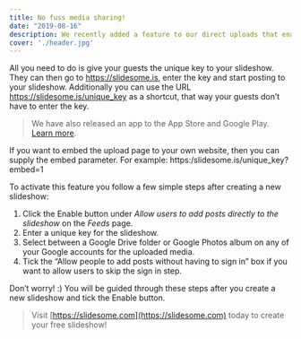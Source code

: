 ```yaml
---
title: No fuss media sharing!
date: "2019-08-16"
description: We recently added a feature to our direct uploads that enables users to upload posts directly through Slidesome, without having to create an account or sign in. This is perfect for events where you want guests to be able to upload posts to your slideshow without any fuss! 
cover: './header.jpg'
---
```


All you need to do is give your guests the unique key to your slideshow. They can then go to https://slidesome.is, enter the key and start posting to your slideshow. Additionally you can use the URL https://slidesome.is/unique_key as a shortcut, that way your guests don’t have to enter the key.

> We have also released an app to the App Store and Google Play. [Learn more](/slidesome-companion-app/).

If you want to embed the upload page to your own website, then you can supply the embed parameter. For example: https:/slidesome.is/unique_key?embed=1


To activate this feature you follow a few simple steps after creating a new slideshow: 

1. Click the Enable button under *Allow users to add posts directly to the slideshow* on the *Feeds* page. 
2. Enter a unique key for the slideshow.
3. Select between a Google Drive folder or Google Photos album on any of your Google accounts for the uploaded media. 
4. Tick the “Allow people to add posts without having to sign in” box if you want to allow users to skip the sign in step.

Don’t worry! :) You will be guided through these steps after you create a new slideshow and tick the Enable button. 

> Visit [https://slidesome.com](https://slidesome.com) today to create your free slideshow!
